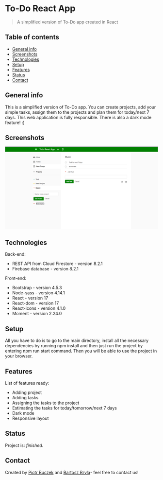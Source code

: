 # To-Do React App
> A simplified version of To-Do app created in React

## Table of contents
* [General info](#general-info)
* [Screenshots](#screenshots)
* [Technologies](#technologies)
* [Setup](#setup)
* [Features](#features)
* [Status](#status)
* [Contact](#contact)

## General info
This is a simplified version of To-Do app. You can create projects, add your simple tasks, assign them to the projects and plan them for today/next 7 days. This web application is fully responsible. There is also a dark mode feature! :)

## Screenshots
<p align="center">
  <img src="./public/images/main.png">
</p>

## Technologies
Back-end:
* REST API from Cloud Firestore - version 8.2.1
* Firebase database - version 8.2.1

Front-end:
* Bootstrap - version 4.5.3
* Node-sass - version 4.14.1
* React - version 17
* React-dom - version 17
* React-icons - version 4.1.0
* Moment - version 2.24.0


## Setup
All you have to do is to go to the main directory, install all the necessary dependencies by running npm install and then just run the project by entering npm run start command. Then you will be able to use the project in your browser.

## Features
List of features ready:
* Adding project
* Adding tasks
* Assigning the tasks to the project
* Estimating the tasks for today/tomorrow/next 7 days
* Dark mode
* Responsive layout

## Status
Project is: _finished_.

## Contact
Created by [Piotr Buczek](mailto:piotr.buczek37@gmail.com?subject=[GitHub]%20Todo-react-app) and [Bartosz Bryła](mailto:gotimus@gmail.com?subject=[GitHub]%20Todo-react-app)- feel free to contact us!
